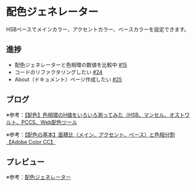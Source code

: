 # 配色ジェネレーター

HSBベースでメインカラー、アクセントカラー、ベースカラーを設定できます。

## 進捗

* 配色ジェネレーターと色相環の数値を比較中 [#15](https://github.com/ryo-i/color-scheme-generator/issues/15)
* コードのリファクタリングしたい [#24](https://github.com/ryo-i/color-scheme-generator/issues/24)
* About（ドキュメント）ページ作成したい [#25](https://github.com/ryo-i/color-scheme-generator/issues/25)

## ブログ

※参考：[【配色】色相環のH値をいろいろ測ってみた（HSB、マンセル、オストワルト、PCCS、Web配色ツール](https://www.i-ryo.com/entry/2019/02/24/211711)

※参考：[【配色の基本】面積比（メイン、アクセント、ベース）と色相分割【Adobe Color CC】](https://www.i-ryo.com/entry/2019/02/28/215606)

## プレビュー

※参考：[配色ジェネレーター](https://color-scheme-generator.vercel.app)